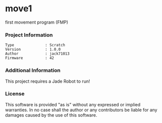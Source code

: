 move1
================

first movement program (FMP)

### Project Information
```
Type              : Scratch
Version           : 1.0.0
Author            : jack71013
Firmware          : 42
```

### Additional Information
This project requires a Jade Robot to run!

### License
This software is provided "as is" without any expressed or implied warranties.  In no case shall the author or any contributors be liable for any damages caused by the use of this software.

